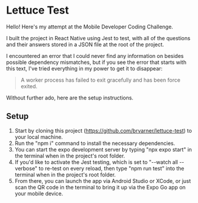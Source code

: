 # Lettuce Test

Hello! Here's my attempt at the Mobile Developer Coding Challenge.

I built the project in React Native using Jest to test, with all of the questions and their
answers stored in a JSON file at the root of the project.

I encountered an error that I could never find any information on besides possible dependency mismatches, but if you see the error that starts with this text, I've tried everything in my power to get it to disappear:
> A worker process has failed to exit gracefully and has been force exited.  

Without further ado, here are the setup instructions.

## Setup

1. Start by cloning this project (https://github.com/brvarner/lettuce-test) to your local machine.
2. Run the "npm i" command to install the necessary dependencies.
3. You can start the expo development server by typing "npx expo start" in the terminal when in the project's root folder.
4. If you'd like to activate the Jest testing, which is set to "--watch all --verbose" to re-test on every reload, then type "npm run test" into the terminal when in the project's root folder.
5. From there, you can launch the app via Android Studio or XCode, or just scan the QR code in the terminal to bring it up via the Expo Go app on your mobile device.
